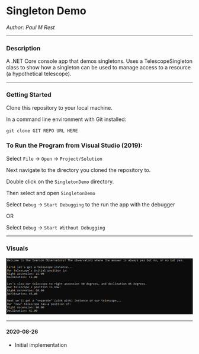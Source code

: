 # Singleton Demo

*Author: Paul M Rest*

----

### Description

A .NET Core console app that demos singletons. Uses a TelescopeSingleton class to show how a singleton can be used to manage access to a resource (a hypothetical telescope).

---

### Getting Started
Clone this repository to your local machine.

In a command line environment with Git installed:

```
git clone GIT REPO URL HERE
```

### To Run the Program from Visual Studio (2019):
Select ```File``` -> ```Open``` -> ```Project/Solution```

Next navigate to the directory you cloned the repository to.

Double click on the ```SingletonDemo``` directory.

Then select and open ```SingletonDemo```

Select ```Debug``` -> ```Start Debugging``` to the run the app with the debugger

OR

Select ```Debug``` -> ```Start Without Debugging```

---

### Visuals

![Telescope Singleton](/assets/ConsoleSample.png)

---

#### 2020-08-26

- Initial implementation
